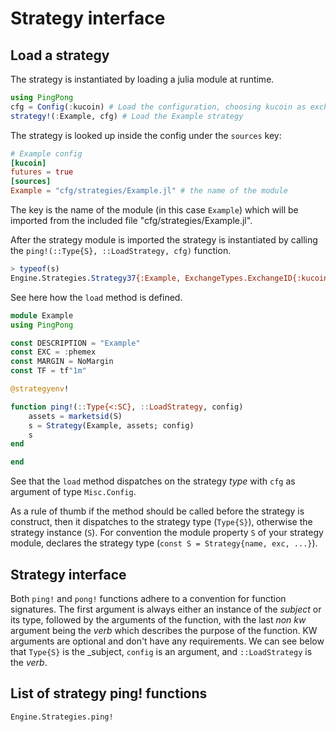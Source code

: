 # Strategy interface

## Load a strategy

The strategy is instantiated by loading a julia module at runtime.

```julia
using PingPong
cfg = Config(:kucoin) # Load the configuration, choosing kucoin as exchange
strategy!(:Example, cfg) # Load the Example strategy
```

The strategy is looked up inside the config under the `sources` key:

```toml
# Example config
[kucoin]
futures = true
[sources]
Example = "cfg/strategies/Example.jl" # the name of the module
```

The key is the name of the module (in this case `Example`) which will be imported from the included file "cfg/strategies/Example.jl".

After the strategy module is imported the strategy is instantiated by calling the `ping!(::Type{S}, ::LoadStrategy, cfg)` function.

```julia
> typeof(s)
Engine.Strategies.Strategy37{:Example, ExchangeTypes.ExchangeID{:kucoin}(), :USDT}
```

See here how the `load` method is defined.

```julia
module Example
using PingPong

const DESCRIPTION = "Example"
const EXC = :phemex
const MARGIN = NoMargin
const TF = tf"1m"

@strategyenv!

function ping!(::Type{<:SC}, ::LoadStrategy, config)
    assets = marketsid(S)
    s = Strategy(Example, assets; config)
    s
end

end
```

See that the `load` method dispatches on the strategy _type_ with `cfg` as argument of type `Misc.Config`.

As a rule of thumb if the method should be called before the strategy is construct, then it dispatches to the strategy type (`Type{S}`), otherwise the strategy instance (`S`). For convention the module property `S` of your strategy module, declares the strategy type (`const S = Strategy{name, exc, ...}`).

## Strategy interface
Both `ping!` and `pong!` functions adhere to a convention for function signatures. The first argument is always 
either an instance of the _subject_ or its type, followed by the arguments of the function, with the last *non kw* argument being the _verb_ which describes the purpose of the function. KW arguments are optional and don't have any requirements. We can see below that `Type{S}` is the _subject, `config` is an argument, and `::LoadStrategy` is the _verb_.

## List of strategy ping! functions

```@docs
Engine.Strategies.ping!
```
